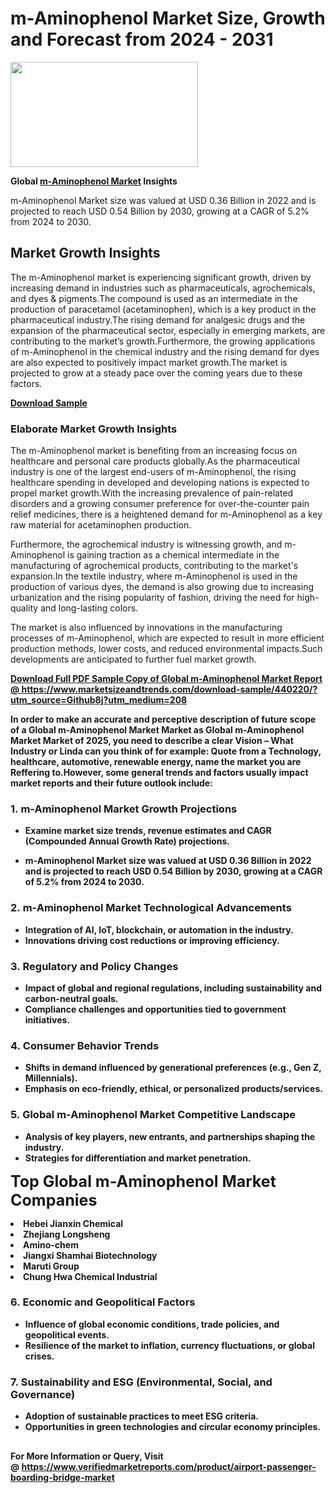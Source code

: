 <H1>m-Aminophenol Market Size, Growth and Forecast from 2024 - 2031</H1><img class="aligncenter size-medium wp-image-584254" src="https://thirdeyenews.in/wp-content/uploads/2024/09/Global-Market-Research-300x168.jpeg" alt="" width="300" height="168" /><p><strong>Global&nbsp;<a href="https://www.marketsizeandtrends.com/download-sample/440220/?utm_source=Github8j?utm_medium=208">m-Aminophenol Market</a> Insights</strong></p><p>m-Aminophenol Market size was valued at USD 0.36 Billion in 2022 and is projected to reach USD 0.54 Billion by 2030, growing at a CAGR of 5.2% from 2024 to 2030.</p><p><!DOCTYPE html> <html lang="en"> <head> <meta charset="UTF-8"> <meta name="viewport" content="width=device-width, initial-scale=1.0"> <title>m-Aminophenol Market Growth Insights</title> </head> <body> <h2>Market Growth Insights</h2> <p>The m-Aminophenol market is experiencing significant growth, driven by increasing demand in industries such as pharmaceuticals, agrochemicals, and dyes & pigments.The compound is used as an intermediate in the production of paracetamol (acetaminophen), which is a key product in the pharmaceutical industry.The rising demand for analgesic drugs and the expansion of the pharmaceutical sector, especially in emerging markets, are contributing to the market’s growth.Furthermore, the growing applications of m-Aminophenol in the chemical industry and the rising demand for dyes are also expected to positively impact market growth.The market is projected to grow at a steady pace over the coming years due to these factors.</p> <p><strong><a href="sample-link">Download Sample</a></strong></p> <h3>Elaborate Market Growth Insights</h3> <p>The m-Aminophenol market is benefiting from an increasing focus on healthcare and personal care products globally.As the pharmaceutical industry is one of the largest end-users of m-Aminophenol, the rising healthcare spending in developed and developing nations is expected to propel market growth.With the increasing prevalence of pain-related disorders and a growing consumer preference for over-the-counter pain relief medicines, there is a heightened demand for m-Aminophenol as a key raw material for acetaminophen production.</p> <p>Furthermore, the agrochemical industry is witnessing growth, and m-Aminophenol is gaining traction as a chemical intermediate in the manufacturing of agrochemical products, contributing to the market's expansion.In the textile industry, where m-Aminophenol is used in the production of various dyes, the demand is also growing due to increasing urbanization and the rising popularity of fashion, driving the need for high-quality and long-lasting colors.</p> <p>The market is also influenced by innovations in the manufacturing processes of m-Aminophenol, which are expected to result in more efficient production methods, lower costs, and reduced environmental impacts.Such developments are anticipated to further fuel market growth.</p> <p><strong><a href="sample-link"></p><p><span class=""><strong>Download Full PDF Sample Copy of Global m-Aminophenol Market Report</strong> @ <a href="https://www.marketsizeandtrends.com/download-sample/440220/?utm_source=Github8j?utm_medium=208" target="_blank">https://www.marketsizeandtrends.com/download-sample/440220/?utm_source=Github8j?utm_medium=208</a></span></p><p>In order to make an accurate and perceptive description of future scope of a Global&nbsp;m-Aminophenol Market Market as Global&nbsp;m-Aminophenol Market Market of 2025, you need to describe a clear Vision &ndash; What Industry or Linda can you think of for example: Quote from a Technology, healthcare, automotive, renewable energy, name the market you are Reffering to.However, some general trends and factors usually impact market reports and their future outlook include:</p><h3>1.&nbsp;<strong>m-Aminophenol Market Growth Projections</strong></h3><ul><li>Examine market size trends, revenue estimates and CAGR (Compounded Annual Growth Rate) projections.</li><li><p>m-Aminophenol Market size was valued at USD 0.36 Billion in 2022 and is projected to reach USD 0.54 Billion by 2030, growing at a CAGR of 5.2% from 2024 to 2030.</p></li></ul><h3>2.&nbsp;<strong>m-Aminophenol Market Technological Advancements</strong></h3><ul><li>Integration of AI, IoT, blockchain, or automation in the industry.</li><li>Innovations driving cost reductions or improving efficiency.</li></ul><h3>3.&nbsp;<strong>Regulatory and Policy Changes</strong></h3><ul><li>Impact of global and regional regulations, including sustainability and carbon-neutral goals.</li><li>Compliance challenges and opportunities tied to government initiatives.</li></ul><h3>4.&nbsp;<strong>Consumer Behavior Trends</strong></h3><ul><li>Shifts in demand influenced by generational preferences (e.g., Gen Z, Millennials).</li><li>Emphasis on eco-friendly, ethical, or personalized products/services.</li></ul><h3>5.&nbsp;<strong>Global m-Aminophenol Market Competitive Landscape</strong></h3><ul><li>Analysis of key players, new entrants, and partnerships shaping the industry.</li><li>Strategies for differentiation and market penetration.</li></ul><p data-pm-slice="1 1 []"><span style="color: inherit; font-family: inherit; font-size: 25px;">Top Global m-Aminophenol Market Companies</span></p><div class="" data-test-id=""><p><li>Hebei Jianxin Chemical</li><li> Zhejiang Longsheng</li><li> Amino-chem</li><li> Jiangxi Shamhai Biotechnology</li><li> Maruti Group</li><li> Chung Hwa Chemical Industrial</li></p></div><h3>6.&nbsp;<strong>Economic and Geopolitical Factors</strong></h3><ul><li>Influence of global economic conditions, trade policies, and geopolitical events.</li><li>Resilience of the market to inflation, currency fluctuations, or global crises.</li></ul><h3>7.&nbsp;<strong>Sustainability and ESG (Environmental, Social, and Governance)</strong></h3><ul><li>Adoption of sustainable practices to meet ESG criteria.</li><li>Opportunities in green technologies and circular economy principles.</li></ul><h2><strong style="font-size: 14px;">For More Information or Query, Visit @&nbsp;</strong><a style="background-color: #ffffff; font-size: 14px;" href="https://www.marketsizeandtrends.com/report/m-aminophenol-market/" target="_blank">https://www.verifiedmarketreports.com/product/airport-passenger-boarding-bridge-market</a></h2>